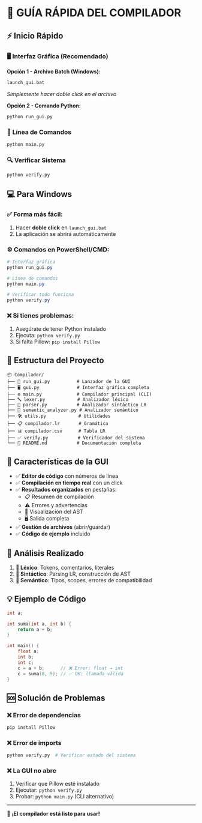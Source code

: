 # 🚀 GUÍA RÁPIDA DEL COMPILADOR

## ⚡ Inicio Rápido

### 🖥️ **Interfaz Gráfica (Recomendado)**

**Opción 1 - Archivo Batch (Windows):**
```cmd
launch_gui.bat
```
*Simplemente hacer doble click en el archivo*

**Opción 2 - Comando Python:**
```cmd
python run_gui.py
```

### 📝 **Línea de Comandos**
```cmd
python main.py
```

### 🔍 **Verificar Sistema**
```cmd
python verify.py
```

## 💻 **Para Windows**

### ✅ **Forma más fácil:**
1. Hacer **doble click** en `launch_gui.bat`
2. La aplicación se abrirá automáticamente

### ⚙️ **Comandos en PowerShell/CMD:**
```powershell
# Interfaz gráfica
python run_gui.py

# Línea de comandos
python main.py

# Verificar todo funciona
python verify.py
```

### ❌ **Si tienes problemas:**
1. Asegúrate de tener Python instalado
2. Ejecuta: `python verify.py`
3. Si falta Pillow: `pip install Pillow`

## 📁 **Estructura del Proyecto**

```
📦 Compilador/
├── 🚀 run_gui.py          # Lanzador de la GUI
├── 🖥️ gui.py              # Interfaz gráfica completa
├── ⚙️ main.py             # Compilador principal (CLI)
├── 🔤 lexer.py            # Analizador léxico
├── 🌳 parser.py           # Analizador sintáctico LR
├── 🧠 semantic_analyzer.py # Analizador semántico
├── 🛠️ utils.py            # Utilidades
├── 📋 compilador.lr       # Gramática
├── 📊 compilador.csv      # Tabla LR
├── ✅ verify.py           # Verificador del sistema
└── 📖 README.md           # Documentación completa
```

## 🎯 **Características de la GUI**

- ✅ **Editor de código** con números de línea
- ✅ **Compilación en tiempo real** con un click
- ✅ **Resultados organizados** en pestañas:
  - 📋 Resumen de compilación
  - ⚠️ Errores y advertencias
  - 🌳 Visualización del AST
  - 🖥️ Salida completa
- ✅ **Gestión de archivos** (abrir/guardar)
- ✅ **Código de ejemplo** incluido

## 🔧 **Análisis Realizado**

1. **📝 Léxico**: Tokens, comentarios, literales
2. **🌳 Sintáctico**: Parsing LR, construcción de AST
3. **🧠 Semántico**: Tipos, scopes, errores de compatibilidad

## 💡 **Ejemplo de Código**

```c
int a;

int suma(int a, int b) {
    return a + b;
}

int main() {
    float a;
    int b;
    int c;
    c = a + b;      // ❌ Error: float → int
    c = suma(8, 9); // ✅ OK: llamada válida
}
```

## 🆘 **Solución de Problemas**

### ❌ Error de dependencias
```bash
pip install Pillow
```

### ❌ Error de imports
```bash
python verify.py  # Verificar estado del sistema
```

### ❌ La GUI no abre
1. Verificar que Pillow esté instalado
2. Ejecutar: `python verify.py`
3. Probar: `python main.py` (CLI alternativo)

---
🎉 **¡El compilador está listo para usar!**